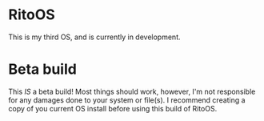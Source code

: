 # RitoOS
This is my third OS, and is currently in development.


# Beta build
This *IS* a beta build!
Most things should work, however, I'm not responsible for any damages done to your system or file(s). I recommend creating a copy of you current OS install before using this build of RitoOS.
